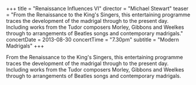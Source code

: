 +++
title = "Renaissance Influences VI"
director = "Michael Stewart"
teaser = "From the Renaissance to the King's Singers, this entertaining programme traces the development of the madrigal through to the present day. Including works from the Tudor composers Morley, Gibbons and Weelkes through to arrangements of Beatles songs and contemporary madrigals."
concertDate = 2013-08-30
concertTime = "7.30pm"
subtitle = "Modern Madrigals"
+++

From the Renaissance to the King's Singers, this entertaining programme traces the development of the madrigal through to the present day. Including works from the Tudor composers Morley, Gibbons and Weelkes through to arrangements of Beatles songs and contemporary madrigals.

